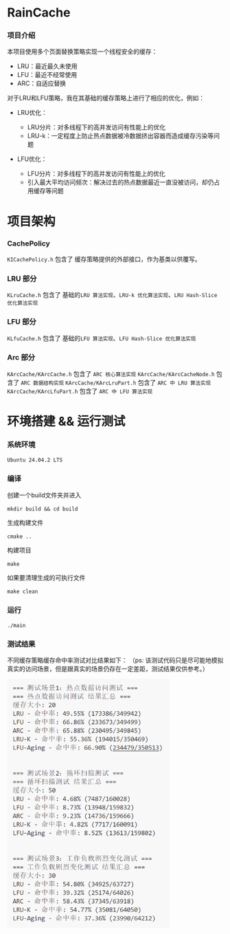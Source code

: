 # RainCache

### 项目介绍
本项目使用多个页面替换策略实现一个线程安全的缓存：
- LRU：最近最久未使用
- LFU：最近不经常使用
- ARC：自适应替换

对于LRU和LFU策略，我在其基础的缓存策略上进行了相应的优化，例如：

- LRU优化：
    - LRU分片：对多线程下的高并发访问有性能上的优化
    - LRU-k：一定程度上防止热点数据被冷数据挤出容器而造成缓存污染等问题

- LFU优化：
    - LFU分片：对多线程下的高并发访问有性能上的优化
    - 引入最大平均访问频次：解决过去的热点数据最近一直没被访问，却仍占用缓存等问题

# 项目架构

### CachePolicy
`KICachePolicy.h` 包含了 缓存策略提供的外部接口，作为基类以供覆写。

### LRU 部分
`KLruCache.h` 包含了 基础的`LRU 算法实现`、`LRU-k 优化算法实现`、`LRU Hash-Slice 优化算法实现`

### LFU 部分
`KLfuCache.h` 包含了 基础的`LFU 算法实现`、`LFU Hash-Slice 优化算法实现`

### Arc 部分
`KArcCache/KArcCache.h` 包含了 `ARC 核心算法实现`
`KArcCache/KArcCacheNode.h` 包含了 `ARC 数据结构实现`
`KArcCache/KArcLruPart.h` 包含了 `ARC 中 LRU 算法实现`
`KArcCache/KArcLfuPart.h` 包含了 `ARC 中 LFU 算法实现`

# 环境搭建 && 运行测试

### 系统环境 
```
Ubuntu 24.04.2 LTS
```

### 编译
创建一个build文件夹并进入
```
mkdir build && cd build
```
生成构建文件
```
cmake ..
```
构建项目
```
make
```
如果要清理生成的可执行文件
```
make clean
```

### 运行
```
./main
```

### 测试结果
不同缓存策略缓存命中率测试对比结果如下：
（ps: 该测试代码只是尽可能地模拟真实的访问场景，但是跟真实的场景仍存在一定差距，测试结果仅供参考。）

<img src="images/myHitTest.png" alt="alt text" width="75%" />